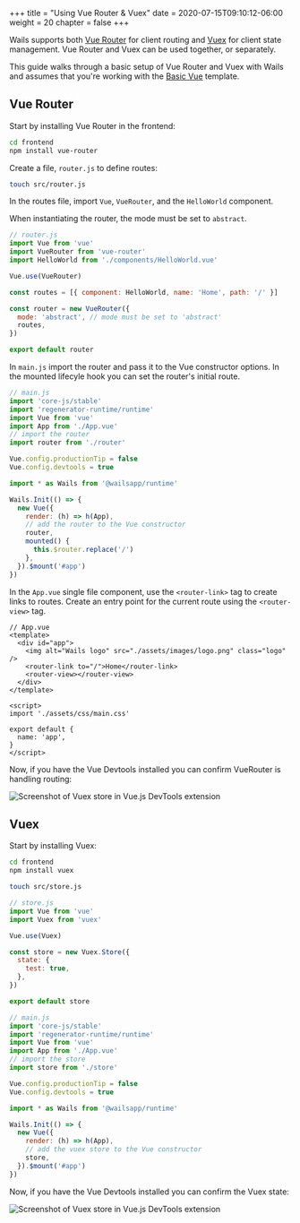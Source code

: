 +++
title = "Using Vue Router & Vuex"
date = 2020-07-15T09:10:12-06:00
weight = 20
chapter = false
+++

Wails supports both [Vue Router](https://router.vuejs.org/) for client routing and [Vuex](https://vuex.vuejs.org/) for client state management. Vue Router and Vuex can be used together, or separately.

This guide walks through a basic setup of Vue Router and Vuex with Wails and assumes that you're working with the [Basic Vue](/reference/cli/#basic-vue) template.

## Vue Router

Start by installing Vue Router in the frontend:

```sh
cd frontend
npm install vue-router
```

Create a file, `router.js` to define routes:

```sh
touch src/router.js
```

In the routes file, import `Vue`, `VueRouter`, and the `HelloWorld` component.

When instantiating the router, the mode must be set to `abstract`.

```js
// router.js
import Vue from 'vue'
import VueRouter from 'vue-router'
import HelloWorld from './components/HelloWorld.vue'

Vue.use(VueRouter)

const routes = [{ component: HelloWorld, name: 'Home', path: '/' }]

const router = new VueRouter({
  mode: 'abstract', // mode must be set to 'abstract'
  routes,
})

export default router
```

In `main.js` import the router and pass it to the Vue constructor options. In the mounted lifecyle hook you can set the router's initial route.

```js
// main.js
import 'core-js/stable'
import 'regenerator-runtime/runtime'
import Vue from 'vue'
import App from './App.vue'
// import the router
import router from './router'

Vue.config.productionTip = false
Vue.config.devtools = true

import * as Wails from '@wailsapp/runtime'

Wails.Init(() => {
  new Vue({
    render: (h) => h(App),
    // add the router to the Vue constructor
    router,
    mounted() {
      this.$router.replace('/')
    },
  }).$mount('#app')
})
```

In the `App.vue` single file component, use the `<router-link>` tag to create links to routes. Create an entry point for the current route using the `<router-view>` tag.

```vue
// App.vue
<template>
  <div id="app">
    <img alt="Wails logo" src="./assets/images/logo.png" class="logo" />
    <router-link to="/">Home</router-link>
    <router-view></router-view>
  </div>
</template>

<script>
import './assets/css/main.css'

export default {
  name: 'app',
}
</script>
```

Now, if you have the Vue Devtools installed you can confirm VueRouter is handling routing:

![Screenshot of Vuex store in Vue.js DevTools extension](/images/vue-router.png)

## Vuex

Start by installing Vuex:

```sh
cd frontend
npm install vuex
```

```sh
touch src/store.js
```

```js
// store.js
import Vue from 'vue'
import Vuex from 'vuex'

Vue.use(Vuex)

const store = new Vuex.Store({
  state: {
    test: true,
  },
})

export default store
```

```js
// main.js
import 'core-js/stable'
import 'regenerator-runtime/runtime'
import Vue from 'vue'
import App from './App.vue'
// import the store
import store from './store'

Vue.config.productionTip = false
Vue.config.devtools = true

import * as Wails from '@wailsapp/runtime'

Wails.Init(() => {
  new Vue({
    render: (h) => h(App),
    // add the vuex store to the Vue constructor
    store,
  }).$mount('#app')
})
```

Now, if you have the Vue Devtools installed you can confirm the Vuex state:

![Screenshot of Vuex store in Vue.js DevTools extension](/images/vuex.png)
